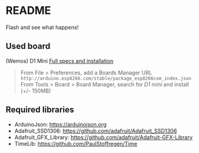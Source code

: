 # README

Flash and see what happens!


## Used board
(Wemos) D1 Mini [Full specs and installation](https://gist.github.com/carljdp/e6a3f5a11edea63c2c14312b534f4e53)

> From File > Preferences, add a Boards Manager URL `http://arduino.esp8266.com/stable/package_esp8266com_index.json`   
> From Tools > Board > Board Manager, search for *D1 mini* and install (+/- 150MB)  


## Required libraries
 - ArduinoJson: https://arduinojson.org
 - Adafruit_SSD1306: https://github.com/adafruit/Adafruit_SSD1306
 - Adafruit_GFX_Library: https://github.com/adafruit/Adafruit-GFX-Library
 - TimeLib: https://github.com/PaulStoffregen/Time
